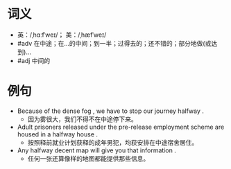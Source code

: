 # 词义
- 英：/ˌhɑːfˈweɪ/； 美：/ˌhæfˈweɪ/
- #adv 在中途；在…的中间；到一半；过得去的；还不错的；部分地做(或达到)…
- #adj 中间的
# 例句
- Because of the dense fog , we have to stop our journey halfway .
	- 因为雾很大，我们不得不在中途停下来。
- Adult prisoners released under the pre-release employment scheme are housed in a halfway house .
	- 按照释前就业计划获释的成年男犯，均获安排在中途宿舍居住。
- Any halfway decent map will give you that information .
	- 任何一张还算像样的地图都能提供那些信息。
